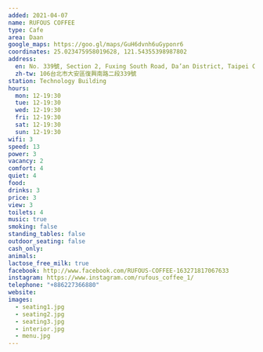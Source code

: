 ```yaml
---
added: 2021-04-07
name: RUFOUS COFFEE
type: Cafe
area: Daan
google_maps: https://goo.gl/maps/GuH6dvnh6uGyponr6
coordinates: 25.023475958019628, 121.54355398987802
address:
  en: No. 339號, Section 2, Fuxing South Road, Da’an District, Taipei City, 106
  zh-tw: 106台北市大安區復興南路二段339號
station: Technology Building
hours:
  mon: 12-19:30
  tue: 12-19:30
  wed: 12-19:30
  fri: 12-19:30
  sat: 12-19:30
  sun: 12-19:30
wifi: 3
speed: 13
power: 3
vacancy: 2
comfort: 4
quiet: 4
food: 
drinks: 3
price: 3
view: 3
toilets: 4
music: true
smoking: false
standing_tables: false
outdoor_seating: false
cash_only: 
animals: 
lactose_free_milk: true
facebook: http://www.facebook.com/RUFOUS-COFFEE-163271817067633
instagram: https://www.instagram.com/rufous_coffee_1/
telephone: "+886227366880"
website: 
images:
  - seating1.jpg
  - seating2.jpg
  - seating3.jpg
  - interior.jpg
  - menu.jpg
---
```

